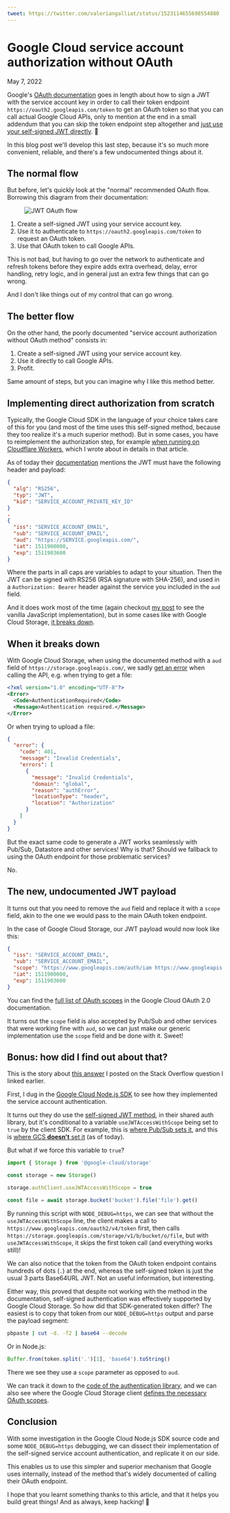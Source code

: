 ```yaml
---
tweet: https://twitter.com/valeriangalliat/status/1523114655698554880
---
```


# Google Cloud service account authorization without OAuth
May 7, 2022

Google's [OAuth documentation](https://developers.google.com/identity/protocols/oauth2/service-account)
goes in length about how to sign a JWT with the service account key in
order to call their token endpoint `https://oauth2.googleapis.com/token`
to get an OAuth token so that you can call actual Google Cloud APIs,
only to mention at the end in a small addendum that you can skip the
token endpoint step altogether and
[just use your self-signed JWT directly](https://developers.google.com/identity/protocols/oauth2/service-account#jwt-auth). 😬

In this blog post we'll develop this last step, because it's so much
more convenient, reliable, and there's a few undocumented things about
it.

## The normal flow

But before, let's quickly look at the "normal" recommended OAuth flow.
Borrowing this diagram from their documentation:

<figure class="center">
  <img alt="JWT OAuth flow" src="../../img/2022/05/jwt-flow.png">
</figure>

1. Create a self-signed JWT using your service account key.
1. Use it to authenticate to `https://oauth2.googleapis.com/token` to
   request an OAuth token.
1. Use that OAuth token to call Google APIs.

This is not bad, but having to go over the network to authenticate and
refresh tokens before they expire adds extra overhead, delay, error
handling, retry logic, and in general just an extra few things that can
go wrong.

And I don't like things out of my control that can go wrong.

## The better flow

On the other hand, the poorly documented "service account authorization
without OAuth method" consists in:

1. Create a self-signed JWT using your service account key.
1. Use it directly to call Google APIs.
1. Profit.

Same amount of steps, but you can imagine why I like this method better.

## Implementing direct authorization from scratch

Typically, the Google Cloud SDK in the language of your choice takes
care of this for you (and most of the time uses this self-signed method,
because they too realize it's a much superior method). But in some
cases, you have to reimplement the authorization step, for example
[when running on Cloudflare Workers](https://hookdeck.com/blog/post/how-to-call-google-cloud-apis-from-cloudflare-workers#the-problem-with-cloudflare-workers),
which I wrote about in details in that article.

As of today their [documentation](https://developers.google.com/identity/protocols/oauth2/service-account#jwt-auth)
mentions the JWT must have the following header and payload:

```json
{
  "alg": "RS256",
  "typ": "JWT",
  "kid": "SERVICE_ACCOUNT_PRIVATE_KEY_ID"
}
.
{
  "iss": "SERVICE_ACCOUNT_EMAIL",
  "sub": "SERVICE_ACCOUNT_EMAIL",
  "aud": "https://SERVICE.googleapis.com/",
  "iat": 1511900000,
  "exp": 1511903600
}
```

Where the parts in all caps are variables to adapt to your situation.
Then the JWT can be signed with RS256 (RSA signature with SHA-256), and
used in a `Authorization: Bearer` header against the service you
included in the `aud` field.

And it does work most of the time (again checkout [my post](https://hookdeck.com/blog/post/how-to-call-google-cloud-apis-from-cloudflare-workers#the-problem-with-cloudflare-workers)
to see the vanilla JavaScript implementation), but in some cases like
with Google Cloud Storage, [it breaks down](https://stackoverflow.com/q/63222450).

## When it breaks down

With Google Cloud Storage, when using the documented method with a `aud`
field of `https://storage.googleapis.com/`, we sadly [get an error](https://stackoverflow.com/q/63222450)
when calling the API, e.g. when trying to get a file:

```xml
<?xml version="1.0" encoding="UTF-8"?>
<Error>
  <Code>AuthenticationRequired</Code>
  <Message>Authentication required.</Message>
</Error>
```

Or when trying to upload a file:

```json
{
  "error": {
    "code": 401,
    "message": "Invalid Credentials",
    "errors": [
      {
        "message": "Invalid Credentials",
        "domain": "global",
        "reason": "authError",
        "locationType": "header",
        "location": "Authorization"
      }
    ]
  }
}
```

But the exact same code to generate a JWT works seamlessly with Pub/Sub,
Datastore and other services! Why is that? Should we fallback to using
the OAuth endpoint for those problematic services?

No.

## The new, undocumented JWT payload

It turns out that you need to remove the `aud` field and replace it with
a `scope` field, akin to the one we would pass to the main OAuth token
endpoint.

In the case of Google Cloud Storage, our JWT payload would now look like
this:

```json
{
  "iss": "SERVICE_ACCOUNT_EMAIL",
  "sub": "SERVICE_ACCOUNT_EMAIL",
  "scope": "https://www.googleapis.com/auth/iam https://www.googleapis.com/auth/cloud-platform https://www.googleapis.com/auth/devstorage.full_control",
  "iat": 1511900000,
  "exp": 1511903600
}
```

You can find the [full list of OAuth scopes](https://developers.google.com/identity/protocols/oauth2/scopes)
in the Google Cloud OAuth 2.0 documentation.

It turns out the `scope` field is also accepted by Pub/Sub and other
services that were working fine with `aud`, so we can just make our
generic implementation use the `scope` field and be done with it. Sweet!

## Bonus: how did I find out about that?

This is the story about [this answer](https://stackoverflow.com/a/71834557)
I posted on the Stack Overflow question I linked earlier.

First, I dug in the [Google Cloud Node.js SDK](https://github.com/googleapis/google-cloud-node)
to see how they implemented the service account authentication.

It turns out they do use the [self-signed JWT method](https://github.com/googleapis/google-auth-library-nodejs/blob/b48254490768799e465a8fa4aae13296ddceea53/src/auth/jwtclient.ts#L126),
in their shared auth library, but it's conditional to a variable
`useJWTAccessWithScope` being set to `true` by the client SDK. For
example, this is [where Pub/Sub sets it](https://github.com/googleapis/nodejs-pubsub/blob/ba333c2284b802cdd43df7568b553b2a90dba8d8/src/v1/publisher_client.ts#L139),
and this is
[where GCS **doesn't** set it](https://github.com/googleapis/nodejs-storage/search?q=useJWTAccessWithScope)
(as of today).

But what if we force this variable to `true`?

```js
import { Storage } from '@google-cloud/storage'

const storage = new Storage()

storage.authClient.useJWTAccessWithScope = true

const file = await storage.bucket('bucket').file('file').get()
```

By running this script with `NODE_DEBUG=https`, we can see that without
the `useJWTAccessWithScope` line, the client makes a call to
`https://www.googleapis.com/oauth2/v4/token` first, then calls
`https://storage.googleapis.com/storage/v1/b/bucket/o/file`, but with
`useJWTAccessWithScope`, it skips the first token call (and everything
works still)!

We can also notice that the token from the OAuth token endpoint contains
hundreds of dots (`.`) at the end, whereas the self-signed token is just
the usual 3 parts Base64URL JWT. Not an useful information, but
interesting.

Either way, this proved that despite not working with the method in the
documentation, self-signed authentication was effectively supported by
Google Cloud Storage. So how did that SDK-generated token differ? The
easiest is to copy that token from our `NODE_DEBUG=https` output and
parse the payload segment:

```sh
pbpaste | cut -d. -f2 | base64 --decode
```

Or in Node.js:

```js
Buffer.from(token.split('.')[1], 'base64').toString()
```

There we see they use a `scope` parameter as opposed to `aud`.

We can track it down to the [code of the authentication library](https://github.com/googleapis/google-auth-library-nodejs/blob/b48254490768799e465a8fa4aae13296ddceea53/src/auth/jwtclient.ts#L191),
and we can also see where the Google Cloud Storage client
[defines the necessary OAuth scopes](https://github.com/googleapis/nodejs-storage/blob/c3240060b3dc905013ab6fa219e975631b41f5c4/src/storage.ts#L653).

## Conclusion

With some investigation in the Google Cloud Node.js SDK source code and
some `NODE_DEBUG=https` debugging, we can dissect their implementation
of the self-signed service account authentication, and replicate it on
our side.

This enables us to use this simpler and superior mechanism that Google
uses internally, instead of the method that's widely documented of
calling their OAuth endpoint.

I hope that you learnt something thanks to this article, and that it
helps you build great things! And as always, keep hacking! 🚀
